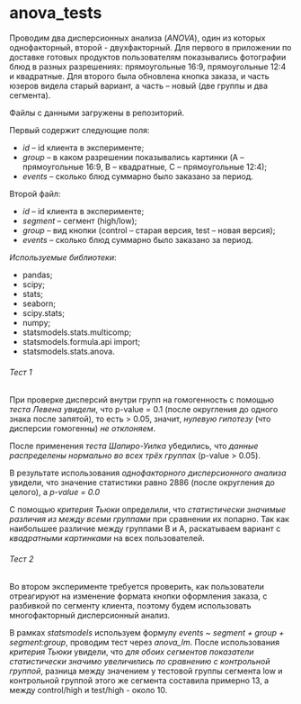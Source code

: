 # anova_tests

Проводим два дисперсионных анализа (*ANOVA*), один из которых однофакторный, второй - двухфакторный.
Для первого в приложении по доставке готовых продуктов пользователям показывались фотографии блюд в разных разрешениях: прямоугольные 16:9, прямоугольные 12:4 и квадратные.
Для второго была обновлена кнопка заказа, и часть юзеров видела старый вариант, а часть – новый (две группы и два сегмента).

Файлы с данными загружены в репозиторий.

Первый содержит следующие поля:
- *id* – id клиента в эксперименте;
- *group* – в каком разрешении показывались картинки (A – прямоугольные 16:9, B – квадратные, C – прямоугольные 12:4);
- *events* – сколько блюд суммарно было заказано за период.

Второй файл:
- *id* – id клиента в эксперименте;
- *segment* – сегмент (high/low);
- *group* – вид кнопки (control – старая версия, test – новая версия);
- *events* – сколько блюд суммарно было заказано за период.

*Используемые библиотеки*:
- pandas;
- scipy;
- stats;
- seaborn;
- scipy.stats;
- numpy;
- statsmodels.stats.multicomp;
- statsmodels.formula.api import;
- statsmodels.stats.anova.


###### Тест 1

При проверке дисперсий внутри групп на гомогенность с помощью *теста Левена увидели*, что p-value = 0.1 (после округления до одного знака после запятой), то есть > 0.05, значит, *нулевую гипотезу* (что дисперсии гомогенны) *не отклоняем*.

После применения *теста Шапиро-Уилка* убедились, что *данные распределены нормально во всех трёх группах* (p-value > 0.05).

В результате использования *однофакторного дисперсионного анализа* увидели, что значение статистики равно 2886 (после округления до целого), а *p-value = 0.0*

С помощью *критерия Тьюки* определили, что *статистически значимые различия из между всеми группами* при сравнении их попарно. 
Так как наибольшее различие между группами B и A, раскатываем вариант с *квадратными картинками* на всех пользователей. 


###### Тест 2

Во втором эксперименте требуется проверить, как пользователи отреагируют на изменение формата кнопки оформления заказа, с разбивкой по сегменту клиента, поэтому будем использовать многофакторный дисперсионный анализ.

В рамках *statsmodels* используем формулу *events ~ segment + group + segment:group*, проводим тест через *anova_lm*.
После использования *критерия Тьюки* увидели, что *для обоих сегментов показатели статистически значимо увеличились по сравнению с контрольной группой*, разница между значением у тестовой группы сегмента low и контрольной группой этого же сегмента составила примерно 13, а между control/high и test/high - около 10.
